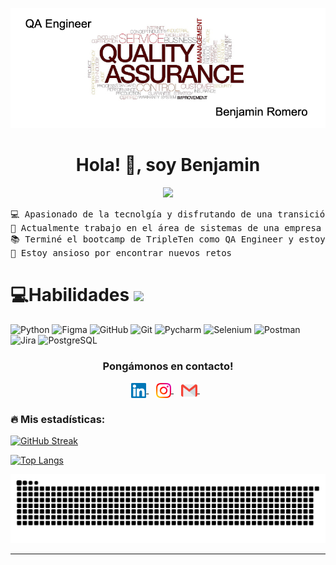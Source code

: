 
<p align="center">
  <img src="https://github.com/benja-romero/benja-romero/blob/main/QA.jpg">
</p>

<h1 align="center"> Hola! 👋, soy Benjamin</h1>

<p align="center">
	<a href="https://github.com/Bouaskaoun">
		<img src="https://readme-typing-svg.herokuapp.com/?lines=QA+Engineer&center=true&width=380&height=45">
	</a>
</p>


<pre>
💻 Apasionado de la tecnolgía y disfrutando de una transición laboral hacia el mundo de QA
🔭 Actualmente trabajo en el área de sistemas de una empresa de seguridad electrónica
📚 Terminé el bootcamp de TripleTen como QA Engineer y estoy reforzando mis conocimientos en Python, Selenium, SQL
📝 Estoy ansioso por encontrar nuevos retos
</pre>

# 💻Habilidades <img src = "https://media2.giphy.com/media/QssGEmpkyEOhBCb7e1/giphy.gif?cid=ecf05e47a0n3gi1bfqntqmob8g9aid1oyj2wr3ds3mg700bl&rid=giphy.gif" width = 32px>


![Python](https://img.shields.io/badge/python-darkblue.svg?style=for-the-badge&logo=python&logoColor=white) ![Figma](https://img.shields.io/badge/Figma-white.svg?style=for-the-badge&logo=Figma) ![GitHub](https://img.shields.io/badge/GitHub-100000?style=for-the-badge&logo=github&logoColor=white) ![Git](https://img.shields.io/badge/Git-red.svg?style=for-the-badge&logo=Git&logoColor=black) ![Pycharm](https://img.shields.io/badge/PyCharm-10000?style=for-the-badge&logo=PyCharm&logoColor=black&labelColor=gold&color=gold) ![Selenium](https://img.shields.io/badge/Selenium-10000?style=for-the-badge&logo=Selenium&logoColor=black)
![Postman](https://img.shields.io/badge/Postman-10000?style=for-the-badge&logo=Postman&logoColor=white&labelColor=orange&color=orange) ![Jira](https://img.shields.io/badge/Jira-0052CC?style=for-the-badge&logo=Jira&logoColor=white) ![PostgreSQL](https://img.shields.io/badge/PostgreSQL-316192?style=for-the-badge&logo=postgresql&logoColor=white)


<div align="center">
  <h3><b>Pongámonos en contacto! </b></h3>
  </div>
<p align="center">
<a href="https://www.linkedin.com/in/benjamin-romero-73089a29a/" target="_blank">
  <img align="center" alt="Benjamin Romero | Linkedin" width="24px" src="https://github.com/SatYu26/SatYu26/blob/master/Assets/Linkedin.svg" />
</a> &nbsp;&nbsp;
<a href="https://www.instagram.com/benja_romero/" target="_blank">
  <img align="center" alt="Benjamin Romero | Instagram" width="24px" src="https://github.com/SatYu26/SatYu26/blob/master/Assets/Instagram.svg" />
</a> &nbsp;&nbsp;
<a href="mailto:ben.romero24@gmail.com" >
  <img align="center" alt="Benjamin Romero | Gmail" width="26px" src="https://github.com/SatYu26/SatYu26/blob/master/Assets/Gmail.svg" />
</a> &nbsp;&nbsp;
<p>

### :fire: Mis estadísticas:
[![GitHub Streak](http://github-readme-streak-stats.herokuapp.com?user=benja-romero&theme=dark&background=000000)](https://git.io/streak-stats)

[![Top Langs](https://github-readme-stats.vercel.app/api/top-langs/?username=benja-romero&layout=compact&theme=vision-friendly-dark)](https://github.com/anuraghazra/github-readme-stats)
 
<p align="center">
  <img src="https://github.com/StefanosSt/StefanosSt/blob/main/github-user-contribution.svg" alt="snake">
</p>

---
